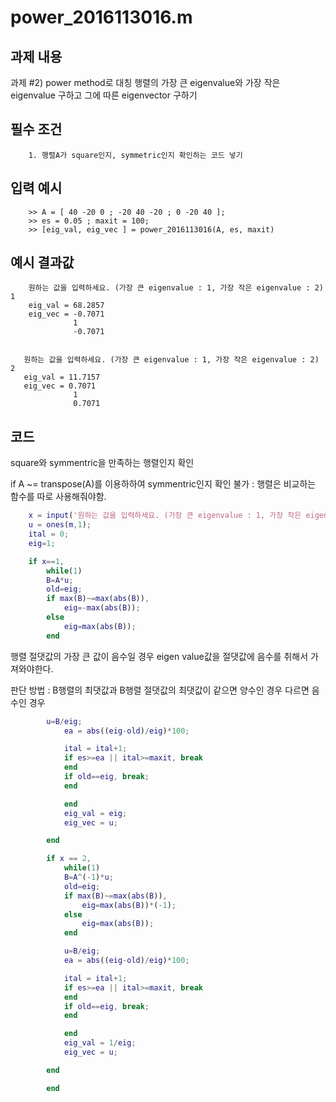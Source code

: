 

# power_2016113016.m

## 과제 내용

과제 #2) power method로 대칭 행렬의 가장 큰 eigenvalue와 가장 작은 eigenvalue 구하고 그에 따른 eigenvector 구하기

## 필수 조건

        1. 행렬A가 square인지, symmetric인지 확인하는 코드 넣기

## 입력 예시

        >> A = [ 40 -20 0 ; -20 40 -20 ; 0 -20 40 ];
        >> es = 0.05 ; maxit = 100;
        >> [eig_val, eig_vec ] = power_2016113016(A, es, maxit)
        
 
## 예시 결과값
        
        원하는 값을 입력하세요. (가장 큰 eigenvalue : 1, 가장 작은 eigenvalue : 2) 1
        eig_val = 68.2857
        eig_vec = -0.7071
                  1 
                  -0.7071
                  
       
       원하는 값을 입력하세요. (가장 큰 eigenvalue : 1, 가장 작은 eigenvalue : 2) 2
       eig_val = 11.7157 
       eig_vec = 0.7071    
                  1
                  0.7071
        

## 코드

square와 symmentric을 만족하는 행렬인지 확인

if A ~= transpose(A)를 이용하하여 symmentric인지 확인 불가 : 행렬은 비교하는 함수를 따로 사용해줘야함.
```matlab
    x = input('원하는 값을 입력하세요. (가장 큰 eigenvalue : 1, 가장 작은 eigenvalue : 2)');
    u = ones(m,1);
    ital = 0;
    eig=1;

    if x==1,
        while(1)
        B=A*u;
        old=eig;
        if max(B)~=max(abs(B)),
            eig=-max(abs(B));
        else
            eig=max(abs(B));
        end
```
행렬 절댓값의 가장 큰 값이 음수일 경우 eigen value값을 절댓값에 음수를 취해서 가져와야한다.

판단 방법 : B행렬의 최댓값과 B행렬 절댓값의 최댓값이 같으면 양수인 경우 다르면 음수인 경우

```matlab
	    u=B/eig;
            ea = abs((eig-old)/eig)*100;

            ital = ital+1;
            if es>=ea || ital>=maxit, break 
            end
            if old==eig, break;
            end

            end
            eig_val = eig;
            eig_vec = u;

        end

        if x == 2,
            while(1)
            B=A^(-1)*u;
            old=eig;
            if max(B)~=max(abs(B)),
                eig=max(abs(B))*(-1);
            else
                eig=max(abs(B));
            end

            u=B/eig;
            ea = abs((eig-old)/eig)*100;

            ital = ital+1;
            if es>=ea || ital>=maxit, break 
            end
            if old==eig, break;
            end

            end
            eig_val = 1/eig;
            eig_vec = u;

        end

        end
```

